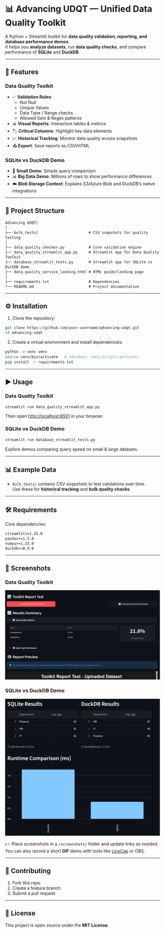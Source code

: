# 📊 Advancing UDQT — Unified Data Quality Toolkit

A Python + Streamlit toolkit for **data quality validation, reporting, and database performance demos**.  
It helps you **analyze datasets**, run **data quality checks**, and compare performance of **SQLite** and **DuckDB**.

---

## 🚀 Features

### Data Quality Toolkit
- ✅ **Validation Rules**:  
  - Not Null  
  - Unique Values  
  - Data Type / Range checks  
  - Allowed Sets & Regex patterns  
- 📊 **Visual Reports**: Interactive tables & metrics  
- 🏷 **Critical Columns**: Highlight key data elements  
- 📈 **Historical Tracking**: Monitor data quality across snapshots  
- 📤 **Export**: Save reports as CSV/HTML

### SQLite vs DuckDB Demo
- 🧪 **Small Demo**: Simple query comparison  
- 📊 **Big Data Demo**: Millions of rows to show performance differences  
- ☁️ **Blob Storage Context**: Explains S3/Azure Blob and DuckDB’s native integrations  

---

## 📂 Project Structure

```
Advancing UDQT/
│
├── bulk_tests/                       # CSV snapshots for quality testing
│
├── data_quality_checker.py           # Core validation engine
├── data_quality_streamlit_app.py     # Streamlit app for Data Quality Toolkit
├── database_streamlit_tests.py       # Streamlit app for SQLite vs DuckDB demo
├── data_quality_service_landing.html # HTML guide/landing page
│
├── requirements.txt                  # Dependencies
└── README.md                         # Project documentation
```

---

## ⚙️ Installation

1. Clone the repository:
```bash
git clone https://github.com/your-username/advancing-udqt.git
cd advancing-udqt
```

2. Create a virtual environment and install dependencies:
```bash
python -m venv venv
source venv/bin/activate   # (Windows: venv\Scripts\activate)
pip install -r requirements.txt
```

---

## ▶️ Usage

### Data Quality Toolkit
```bash
streamlit run data_quality_streamlit_app.py
```
Then open [http://localhost:8501](http://localhost:8501) in your browser.

### SQLite vs DuckDB Demo
```bash
streamlit run database_streamlit_tests.py
```
Explore demos comparing query speed on small & large datasets.

---

## 📊 Example Data
- `bulk_tests/` contains CSV snapshots to test validations over time.  
  Use these for **historical tracking** and **bulk quality checks**.

---

## 🛠 Requirements

Core dependencies:
```
streamlit>=1.25.0
pandas>=1.5.0
numpy>=1.23.0
duckdb>=0.9.0
```

---

## 📸 Screenshots

### Data Quality Toolkit
![Data Quality Streamlit App](screenshots/data_quality_app.png)

### SQLite vs DuckDB Demo
![Database Demo](screenshots/sqlite_vs_duckdb.png)

👉 Place screenshots in a `/screenshots/` folder and update links as needed.  
You can also record a short **GIF** demo with tools like [LiceCap](https://www.cockos.com/licecap/) or OBS.

---

## 🤝 Contributing
1. Fork this repo  
2. Create a feature branch  
3. Submit a pull request  

---

## 📜 License
This project is open source under the **MIT License**.
